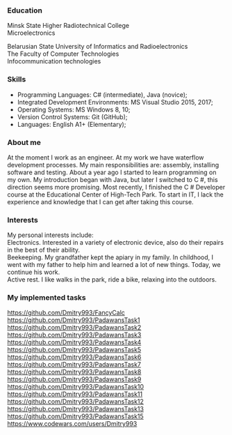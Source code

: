 ### Education

Minsk State Higher Radiotechnical College  
Microelectronics

Belarusian State University of Informatics and Radioelectronics  
The Faculty of Computer Technologies  
Infocommunication technologies

### Skills

* Programming Languages: C# (intermediate), Java (novice);  
* Integrated Development Environments: MS Visual Studio 2015, 2017;  
* Operating Systems: MS Windows 8, 10;  
* Version Control Systems: Git (GitHub);  
* Languages: English A1+ (Elementary);

### About me

At the moment I work as an engineer. At my work we have waterflow development processes. My main responsibilities are: assembly, installing software and testing. About a year ago I started to learn programming on my own. My introduction began with Java, but later I switched to C #, this direction seems more promising. Most recently, I finished the C # Developer course at the Educational Center of High-Tech Park. To start in IT, I lack the experience and knowledge that I can get after taking this course.

### Interests

My personal interests include:  
Electronics. Interested in a variety of electronic device, also do their repairs in the best of their ability.  
Beekeeping. My grandfather kept the apiary in my family. In childhood, I went with my father to help him and learned a lot of new things. Today, we continue his work.  
Active rest. I like walks in the park, ride a bike, relaxing into the outdoors.

### My implemented tasks

https://github.com/Dmitry993/FancyCalc  
https://github.com/Dmitry993/PadawansTask1   
https://github.com/Dmitry993/PadawansTask2  
https://github.com/Dmitry993/PadawansTask3  
https://github.com/Dmitry993/PadawansTask4  
https://github.com/Dmitry993/PadawansTask5  
https://github.com/Dmitry993/PadawansTask6  
https://github.com/Dmitry993/PadawansTask7  
https://github.com/Dmitry993/PadawansTask8  
https://github.com/Dmitry993/PadawansTask9  
https://github.com/Dmitry993/PadawansTask10  
https://github.com/Dmitry993/PadawansTask11  
https://github.com/Dmitry993/PadawansTask12  
https://github.com/Dmitry993/PadawansTask13  
https://github.com/Dmitry993/PadawansTask15  
https://www.codewars.com/users/Dmitry993

